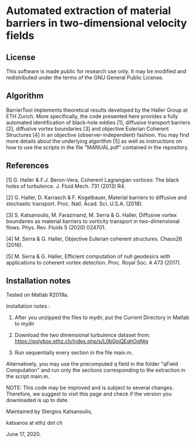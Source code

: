 # Automated extraction of material barriers in two-dimensional velocity fields

## License

This software is made public for research use only. It may be modified and redistributed
under the terms of the GNU General Public License.

## Algorithm

BarrierTool implements theoretical results developed by the Haller Group at ETH Zurich. More specifically, the code presented here provides a fully automated identification of black-hole eddies [1], diffusive transport barriers [2], diffusive vortex boundaries [3] and objective Eulerian Coherent Structures [4] in an objective (observer-independent) fashion. You may find more details about the underlying algorithm [5] as well as instructions on how to use the scripts in the file "MANUAL.pdf" contained in the repository.

## References
[1] G. Haller & F.J. Beron-Vera, Coherent Lagrangian vortices: The black holes of turbulence. 
J. Fluid Mech. 731 (2013) R4.

[2] G. Haller, D. Karrasch & F. Kogelbauer, Material barriers to diffusive and stochastic transport. Proc. Natl. Acad. Sci. U.S.A. (2018).

[3] S. Katsanoulis, M. Farazmand, M. Serra & G. Haller, Diffusive vortex boundaries as material barriers to vorticity
transport in two-dimensional flows. Phys. Rev. Fluids 5 (2020) 024701.

[4] M. Serra & G. Haller, Objective Eulerian coherent structures. Chaos26 (2016).

[5] M. Serra & G. Haller, Efficient computation of null geodesics with applications to coherent vortex detection. Proc. Royal Soc. A 473 (2017).

## Installation notes

Tested on Matlab R2019a.

Installation notes :

1) After you unzipped the files to mydir, put the Current Directory in Matlab to mydir

2) Download the two dimensional turbulence dataset from: https://polybox.ethz.ch/index.php/s/L0b0piQEqhOqNjg

3) Run sequentially every section in the file main.m.

Alternatively, you may use the precomputed q field in the folder "qField Computation" and run only the sections corresponding to the extraction in the script main.m.


NOTE: This code may be improved and is subject to several changes. Therefore, we suggest to visit this 
page and check if the version you downloaded is up to date.  

Maintained by Stergios Katsanoulis,

katsanos at ethz dot ch

June 17, 2020.
